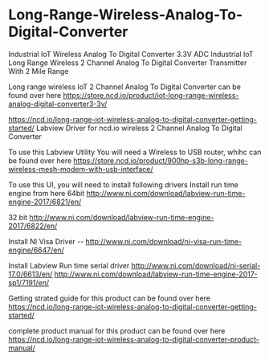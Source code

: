 # Long-Range-Wireless-Analog-To-Digital-Converter
Industrial IoT Wireless Analog To Digital Converter 3.3V ADC 
Industrial IoT Long Range Wireless 2 Channel Analog To Digital Converter Transmitter With 2 Mile Range

Long range wireless IoT 2 Channel Analog To Digital Converter can be found over here https://store.ncd.io/product/iot-long-range-wireless-analog-digital-converter3-3v/

https://ncd.io/long-range-iot-wireless-analog-to-digital-converter-getting-started/ Labview Driver for ncd.io wireless 2 Channel Analog To Digital Converter


To use this Labview Utility You will need a Wireless to USB router, whihc can be found over here https://store.ncd.io/product/900hp-s3b-long-range-wireless-mesh-modem-with-usb-interface/

To use this UI, you will need to install following drivers Install run time engine from here 64bit http://www.ni.com/download/labview-run-time-engine-2017/6821/en/

32 bit http://www.ni.com/download/labview-run-time-engine-2017/6822/en/

Install NI Visa Driver -- http://www.ni.com/download/ni-visa-run-time-engine/6647/en/

Install Labview Run time serial driver http://www.ni.com/download/ni-serial-17.0/6613/en/
http://www.ni.com/download/labview-run-time-engine-2017-sp1/7191/en/

Getting strated guide for this product can be found over here https://ncd.io/long-range-iot-wireless-analog-to-digital-converter-getting-started/

complete product manual for this product can be found over here https://ncd.io/long-range-iot-wireless-analog-to-digital-converter-product-manual/
